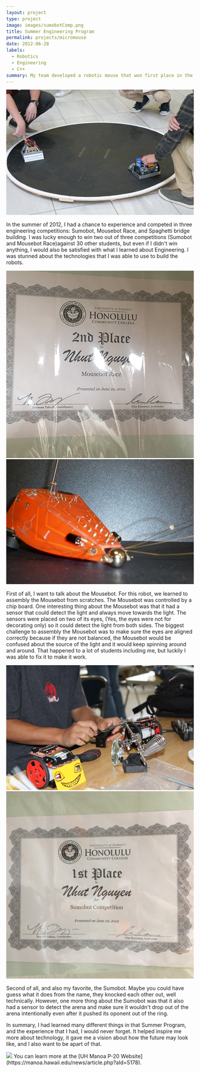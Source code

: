 ```yaml
---
layout: project
type: project
image: images/sumobotComp.png
title: Summer Engineering Program
permalink: projects/micromouse
date: 2012-06-28
labels:
  - Robotics
  - Engineering
  - C++
summary: My team developed a robotic mouse that won first place in the 2015 UH Micromouse competition.
---
```


<div class="ui small rounded images">
  <img class="ui image" src="../images/sumobotComp.png">
</div>

In the summer of 2012, I had a chance to experience and competed in three engineering competitions: Sumobot, Mousebot Race, and Spaghetti bridge building. I was lucky enough to win two out of three competitions (Sumobot and Mousebot Race)against 30 other students, but even if I didn't win anything, I would also be satisfied with what I learned about Engineering. I was stunned about the technologies that I was able to use to build the robots.

  <img class="ui image" src="../images/mousebot.png">

  <img class="ui image" src="../images/mousebotrace.png">
  
First of all, I want to talk about the Mousebot. For this robot, we learned to assembly the Mousebot from scratches. The Mousebot was controlled by a chip board. One interesting thing about the Mousebot was that it had a sensor that could detect the light and always move towards the light. The sensors were placed on two of its eyes, (Yes, the eyes were not for decorating only) so it could detect the light from both sides. The biggest challenge to assembly the Mousebot was to make sure the eyes are aligned correctly because if they are not balanced, the Mousebot would be confused about the source of the light and it would keep spinning around and around. That happened to a lot of students including me, but luckily I was able to fix it to make it work.

<img class="ui image" src="../images/summerProgram.jpg">

 <img class="ui image" src="../images/sumoBot.png">

Second of all, and also my favorite, the Sumobot. Maybe you could have guess what it does from the name, they knocked each other out, well technically. However, one more thing about the Sumobot was that it also had a sensor to detect the arena and make sure it wouldn't drop out of the arena intentionally even after it pushed its oponent out of the ring.

In summary, I had learned many different things in that Summer Program, and the experience that I had, I would never forget. It helped inspire me more about technology, it gave me a vision about how the future may look like, and I also want to be apart of that.



  <img class="ui image" src="../images/summperProgram.png">
You can learn more at the [UH Manoa P-20 Website](https://manoa.hawaii.edu/news/article.php?aId=5178).



